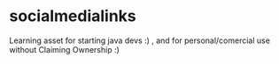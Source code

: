 # socialmedialinks


Learning asset for starting java devs :) , and for personal/comercial use without Claiming Ownership :) 
